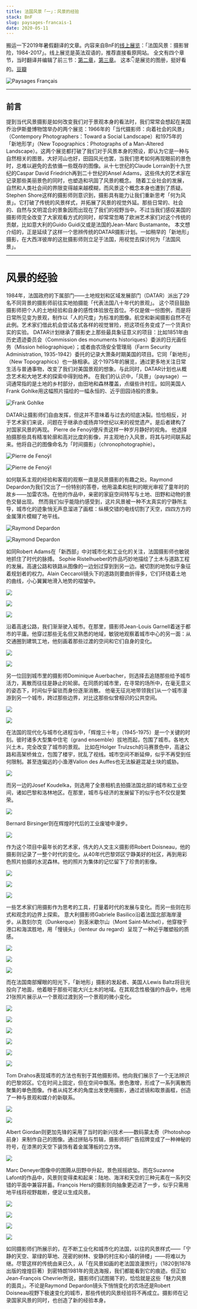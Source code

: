 ```yaml
---
title: 法国风景「一」：风景的经验
stack: BnF
slug: paysages-francais-1
date: 2020-05-11
---
```

搬运一下2019年暑假翻译的文章。内容来自BnF的[线上展览](http://expositions.bnf.fr/paysages-francais/index-en.php#accueil)：「法国风景：摄影冒险，1984-2017」。线上展览是英法双语的，推荐直接看原网站。 全文有四个章节，当时翻译并编辑了前三节：[第二章](../articles/paysages-francais-2)，[第三章](../articles/paysages-francais-3)。 这本👇是展览的图册，挺好看的。[豆瓣](https://book.douban.com/subject/27185879/)


![Paysages Français](https://img9.doubanio.com/view/subject/l/public/s29595270.jpg)

---

## 前言

提到当代风景摄影是如何改变我们对于景观本身的看法时，我们常常会想起在美国乔治伊斯曼博物馆举办的两个展览：1966年的「当代摄影师：向着社会的风景」（Contempory Photographers：Toward a Social Landscape）和1975年的「新地形学」（New Topographics：Photographs of a Man-Altered Landscape）。这两个展览都打破了我们对于风景本身的预设，即认为它是一种与自然相关的图景。大好河山也好，田园风光也罢，当我们思考如何再现眼前的景色时，总难以避免的去依循一些既存的图像。从十七世纪的Claude Lorrain到十九世纪的Caspar David Friedrich再到二十世纪的Ansel Adams，这些伟大的艺术家在记录那些美丽景色的同时，也塑造和巩固了风景的概念。 随着工业社会的发展，自然和人类社会间的界限变得越来越模糊，而风景这个概念本身也遭到了质疑。Stephen Shore这样的摄影师则意识到，摄影具有能力让我们重新思考「何为风景」。它打破了传统的风景样式，并拓展了风景的视觉外延。那些日常的、社会的、自然与文明混合的景象因而出现在了我们的视野当中。不过当我们感叹美国的摄影师完全改变了大家观看方式的同时，却常常忽略了欧洲艺术家们对这个传统的贡献，比如意大利的Guido Guidi又或是法国的Jean-Marc Bustamante。 本文想介绍的，正是延续了这样一个思辨传统的DATAR摄影计划。一如稍早的「新地形」摄影，在大西洋彼岸的这批摄影师则立足于法国，用视觉去探讨何为「法国风景」。

---

# 风景的经验 

1984年，法国政府的下属部门——土地规划和区域发展部门（DATAR）派出了29名不同背景的摄影师前往实地拍摄能「代表法国八十年代的景观」。 这个项目鼓励摄影师把个人的土地经验和自身的感性体验放在首位。不仅是做一份图例，而是将日常所见变为景观，制作以「人的尺度」为标准的图像。航空和新闻摄影自然不在此例。艺术家们借此机会尝试各式各样的视觉冒险，把这项任务变成了一个货真价实的实验。 DATAR计划继承了摄影史上那些最具象征意义的项目：比如1851年由历史遗迹委员会（Commission des monuments historiques）委派的日光画任务（Mission héliographique）；或者由农场安全管理局（Farm Security Administration, 1935-1942）委托的记录大萧条时期美国的项目。它同「新地形」（New Topographics）也一脉相承。这个1975年的展览，通过更多地关注日常生活与普通事物，改变了我们对美国景观的想象。与此同时，DATAR计划也从概念艺术和大地艺术的探索中得到给养。 在我们的认识中，「风景」（paysage）一词通常指的是土地的乡村部分，由田地和森林覆盖，点缀些许村庄。如同美国人Frank Gohlke用这幅照片描绘的一幅永恒的、近乎田园诗般的景象。


![Frank Gohlke](https://img9.doubanio.com/view/note/l/public/p72442758.jpg)


DATAR让摄影师们自由发挥，但这并不意味着与过去的彻底决裂。恰恰相反，对于艺术家们来说，问题在于继承亦或扬弃19世纪以来的视觉遗产。是后者建构了对国家风景的再现。 Pierre de Fenoÿl便斥责这样一种岁月静好的视角。 他选择拍摄那些具有精准轮廓和高对比度的影像，并主观地介入风景，将其与时间联系起来。他将自己的图像命名为「时间摄影」（chronophotographie）。


![Pierre de Fenoÿl](https://img9.doubanio.com/view/note/l/public/p72442782.jpg)

![Pierre de Fenoÿl](https://img9.doubanio.com/view/note/l/public/p72442781.jpg)



如何联系主观的经验和客观的观察一直是风景摄影的有趣之处。Raymond Depardon为我们交出了一份特别的答卷，他用温柔和批判的眼光审视了童年时的故乡——加雷农场。在他的作品中，亲密的家庭空间特写与土地、田野和动物的景色交替出现。 然而我们似乎能隐约感受到，这片风景被一种不太真实的宁静所主导，城市化的迹象悄无声息溜进了画框：纵横交错的电线切割了天空，四四方方的金属薄片模糊了地平线。


![Raymond Depardon](https://img9.doubanio.com/view/note/l/public/p72442967.jpg)



![Raymond Depardon](https://img9.doubanio.com/view/note/l/public/p72442965.jpg)



如同Robert Adams在「新西部」中对城市化和工业化的关注，法国摄影师也敏锐地抓住了时代的脉搏。 Sophie Ristelhueber的作品巧妙地描绘了土木与道路工程的发展。高速公路和铁路从图像的一边划过穿到到另一边。被切割的地势似乎象征着规划者的权力。Alain Ceccaroli镜头下的道路则要曲折得多，它们环绕着土地的曲线，小心翼翼地滑入地势的褶皱中。


![](https://img9.doubanio.com/view/note/l/public/p72442973.jpg)




![](https://img9.doubanio.com/view/note/l/public/p72442974.jpg)




![](https://img9.doubanio.com/view/note/l/public/p72442976.jpg)



沿着高速公路，我们渐渐驶入城市。在那里，摄影师Jean-Louis Garnell着迷于都市的平庸。他穿过那些无名但又熟悉的地域，敏锐地观察着城市中心的另一面：从交通圈到建筑工地，他刻画着那些过渡的空间和它们自身的变化。


![](https://img9.doubanio.com/view/note/l/public/p72442992.jpg)


![](https://img9.doubanio.com/view/note/l/public/p72442991.jpg)



另一位回到城市里的摄影师Dominique Auerbacher，则选择去追随那些给予城市活力，离散而往往是静止的轮廓。在同质的城市里，在寻常的场所中，在毫无意义的姿态下，时间似乎留驻而身份逐渐消散。 他毫无征兆地带领我们从一个城市漫游到另一个城市，跨过那些边界，对比这那些似曾相识的公共空间。


![](https://img9.doubanio.com/view/note/l/public/p72442994.jpg)




![](https://img9.doubanio.com/view/note/l/public/p72442993.jpg)



在法国的现代化与城市化进程当中，「辉煌三十年」（1945-1975）是一个关键的时刻。彼时诸多大型集中住宅（grand ensemble）拔地而起，包围了城市。各地大兴土木，完全改变了城市的景观。 比如在Holger Trulzsch的马赛景色中，高速公路和高架桥耸立，包围了楼宇，扰乱了视线。城市空间不断延伸，似乎不再受到任何限制。甚至连偏远的小渔港Vallon des Auffes也无法躲避混凝土块的威胁。


![](https://img9.doubanio.com/view/note/l/public/p72443010.jpg)



而另一边的Josef Koudelka，则选用了全景相机去拍摄法国北部的城市和工业空间，诸如巴黎和洛林地区。在那里，城市与经济的发展留下的似乎也不仅仅是繁荣。


![](https://img9.doubanio.com/view/note/l/public/p72443008.jpg)



Bernard Birsinger则在辉煌时代后的工业废墟中漫步。


![](https://img9.doubanio.com/view/note/l/public/p72443060.jpg)



作为这个项目中最年长的艺术家，伟大的人文主义摄影师Robert Doisneau，他的摄影则记录了一整个时代的变化。从40年代巴黎郊区宁静美好的社区，再到用彩色照片拍摄的水泥森林。他的照片为集体的记忆留下了珍贵的影像。


![](https://img9.doubanio.com/view/note/l/public/p72443011.jpg)




![](https://img9.doubanio.com/view/note/l/public/p72443012.jpg)




![](https://img9.doubanio.com/view/note/l/public/p72443020.jpg)



一些艺术家们用摄影作为思考的工具，打量着时代的发展与变化。而另一些则在形式和观念的边界上探索。 意大利摄影师Gabriele Basilico沿着法国北部海岸漫步。从敦刻尔克（Dunkerque）到圣米歇尔山（Mont Saint-Michel），他穿梭于港口和海滨胜地，用「慢镜头」（lenteur du regard）呈现了一种近乎雕塑般的质感。


![](https://img9.doubanio.com/view/note/l/public/p72443018.jpg)




![](https://img9.doubanio.com/view/note/l/public/p72443023.jpg)




![](https://img9.doubanio.com/view/note/l/public/p72443024.jpg)



而在法国南部耀眼的阳光下，「新地形」摄影的发起者、美国人Lewis Baltz将目光投向了地面，他着眼于那些可能大兴土木的地域。在其观念性极强的作品中，他用21张照片展示从一个景观过渡到另一个景观的微小变化。


![](https://img9.doubanio.com/view/note/l/public/p72443025.jpg)




![](https://img9.doubanio.com/view/note/l/public/p72443026.jpg)




![](https://img9.doubanio.com/view/note/l/public/p72443038.jpg)




![](https://img9.doubanio.com/view/note/l/public/p72443037.jpg)




![](https://img9.doubanio.com/view/note/l/public/p72443043.jpg)




![](https://img9.doubanio.com/view/note/l/public/p72443044.jpg)



Tom Drahos表现城市的方法也有别于其他摄影师。他向我们展示了一个无法辨识的巴黎郊区。它在时间上固定，但在空间中飘荡。景色激增，形成了一系列离散而聚集的单色图像。作者从纯艺术的角度出发使用摄影，通过滤镜和取景画框，创造了一种与景观和媒介的新联系。


![](https://img9.doubanio.com/view/note/l/public/p72443046.jpg)




![](https://img9.doubanio.com/view/note/l/public/p72443049.jpg)



Albert Giordan则更加先锋的采用了当时的新兴技术——数码蒙太奇（Photoshop前身）来制作自己的图像。通过拼贴与剪辑，摄影师将广告招牌变成了一种神秘的符号，在漆黑的天空下装饰有着金属薄板的立方体。


![](https://img9.doubanio.com/view/note/l/public/p72443050.jpg)



Marc Deneyer图像中的图腾从田野中升起，景色摇摇欲坠。而在Suzanne Lafont的作品中，风景则变得柔和起来：陆地、海洋和天空的三种元素在一系列交错的平面中兼容并蓄。François Hers的摄影则向抽象更迈进了一步，似乎只需用地平线将视野裁断，便足以生成风景。


![](https://img9.doubanio.com/view/note/l/public/p72443071.jpg)




![](https://img9.doubanio.com/view/note/l/public/p72443072.jpg)




![](https://img9.doubanio.com/view/note/l/public/p72443051.jpg)




![](https://img9.doubanio.com/view/note/l/public/p72443059.jpg)



如同摄影师们所展示的，在不断工业化和城市化的法国，以往的风景样式——「宁静的天空、翠绿的草地、茂密的树林、安静的村庄和小镇的钟楼」——将难以为继。尽管这样的传统由来已久，从「在风景如画的老法国浪漫旅行」（1820到1878出版的煌煌巨著）到密特朗1981年的竞选海报，我们都能看到它的痕迹。但正如Jean-François Chevrier所说，摄影师们试图揭下的，恰恰就是这些「魅力风景的面具」。不论是Raymond Depardon镜头下悄悄变化的农场还是Robert Doisneau视野下极速变化的城市，那些传统的风景经验将不再成立。摄影师在记录国家风景的同时，也创造了新的经验本身。

